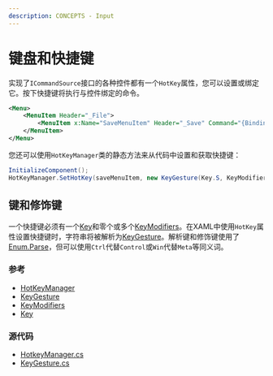```yaml
---
description: CONCEPTS - Input
---
```


# 键盘和快捷键

实现了`ICommandSource`接口的各种控件都有一个`HotKey`属性，您可以设置或绑定它。按下快捷键将执行与控件绑定的命令。

```xml
<Menu>
    <MenuItem Header="_File">
        <MenuItem x:Name="SaveMenuItem" Header="_Save" Command="{Binding SaveCommand}" HotKey="Ctrl+S"/>
    </MenuItem>
</Menu>
```

您还可以使用`HotKeyManager`类的静态方法来从代码中设置和获取快捷键：

```csharp
InitializeComponent();
HotKeyManager.SetHotKey(saveMenuItem, new KeyGesture(Key.S, KeyModifiers.Control));
```

## 键和修饰键

一个快捷键必须有一个[Key](http://reference.avaloniaui.net/api/Avalonia.Input/Key/)和零个或多个[KeyModifiers](http://reference.avaloniaui.net/api/Avalonia.Input/KeyModifiers/)。在XAML中使用`HotKey`属性设置快捷键时，字符串将被解析为[KeyGesture](http://reference.avaloniaui.net/api/Avalonia.Input/KeyGesture/)。解析键和修饰键使用了[Enum.Parse](https://docs.microsoft.com/en-us/dotnet/api/system.enum.parse)，但可以使用`Ctrl`代替`Control`或`Win`代替`Meta`等同义词。

### 参考

* [HotKeyManager](http://reference.avaloniaui.net/api/Avalonia.Controls/HotKeyManager/)
* [KeyGesture](http://reference.avaloniaui.net/api/Avalonia.Input/KeyGesture/)
* [KeyModifiers](http://reference.avaloniaui.net/api/Avalonia.Input/KeyModifiers/)
* [Key](http://reference.avaloniaui.net/api/Avalonia.Input/Key/)

### 源代码

* [HotkeyManager.cs](https://github.com/AvaloniaUI/Avalonia/blob/master/src/Avalonia.Controls/HotkeyManager.cs)
* [KeyGesture.cs](https://github.com/AvaloniaUI/Avalonia/blob/master/src/Avalonia.Input/KeyGesture.cs)